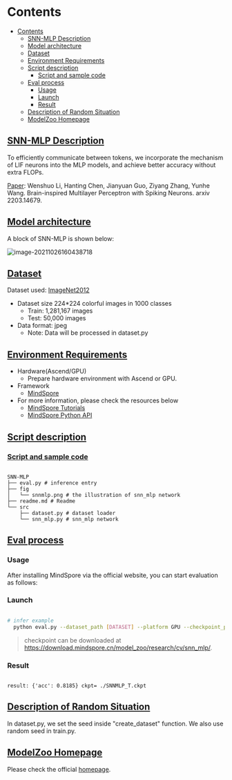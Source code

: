 # Contents

- [Contents](#contents)
    - [SNN-MLP Description](#snn-mlp-description)
    - [Model architecture](#model-architecture)
    - [Dataset](#dataset)
    - [Environment Requirements](#environment-requirements)
    - [Script description](#script-description)
        - [Script and sample code](#script-and-sample-code)
    - [Eval process](#eval-process)
        - [Usage](#usage)
        - [Launch](#launch)
        - [Result](#result)
    - [Description of Random Situation](#description-of-random-situation)
    - [ModelZoo Homepage](#modelzoo-homepage)

## [SNN-MLP Description](#contents)

 To efficiently communicate between tokens, we incorporate the mechanism of LIF neurons into the MLP models, and achieve better accuracy without extra FLOPs.

[Paper](https://arxiv.org/pdf/2203.14679.pdf): Wenshuo Li, Hanting Chen, Jianyuan Guo, Ziyang Zhang, Yunhe Wang. Brain-inspired Multilayer Perceptron with Spiking Neurons. arxiv 2203.14679.

## [Model architecture](#contents)

A block of SNN-MLP is shown below:

![image-20211026160438718](./snnmlp.png)

## [Dataset](#contents)

Dataset used: [ImageNet2012](http://www.image-net.org/)

- Dataset size 224*224 colorful images in 1000 classes
    - Train: 1,281,167 images  
    - Test: 50,000 images
- Data format: jpeg
    - Note: Data will be processed in dataset.py

## [Environment Requirements](#contents)

- Hardware(Ascend/GPU)
    - Prepare hardware environment with Ascend or GPU.
- Framework
    - [MindSpore](https://www.mindspore.cn/install/en)
- For more information, please check the resources below
    - [MindSpore Tutorials](https://www.mindspore.cn/tutorials/en/r1.8/index.html)
    - [MindSpore Python API](https://www.mindspore.cn/docs/api/en/r1.8/index.html)

## [Script description](#contents)

### [Script and sample code](#contents)

```text

SNN-MLP
├── eval.py # inference entry
├── fig
│   └── snnmlp.png # the illustration of snn_mlp network
├── readme.md # Readme
└── src
    ├── dataset.py # dataset loader
    └── snn_mlp.py # snn_mlp network

```

## [Eval process](#contents)

### Usage

After installing MindSpore via the official website, you can start evaluation as follows:

### Launch

```bash

# infer example
  python eval.py --dataset_path [DATASET] --platform GPU --checkpoint_path [CHECKPOINT_PATH] --model [snnmlp_t|snnmlp_s|snnmlp_b] #GPU

```

> checkpoint can be downloaded at https://download.mindspore.cn/model_zoo/research/cv/snn_mlp/.

### Result

```text

result: {'acc': 0.8185} ckpt= ./SNNMLP_T.ckpt

```

## [Description of Random Situation](#contents)

In dataset.py, we set the seed inside "create_dataset" function. We also use random seed in train.py.

## [ModelZoo Homepage](#contents)

Please check the official [homepage](https://gitee.com/mindspore/models).